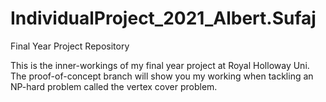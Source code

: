 # IndividualProject_2021_Albert.Sufaj
Final Year Project Repository

This is the inner-workings of my final year project at Royal Holloway Uni.
The proof-of-concept branch will show you my working when tackling an NP-hard problem called the vertex cover problem.
